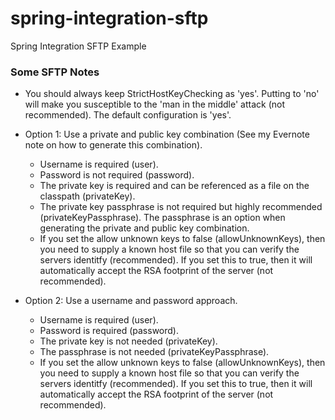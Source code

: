 # spring-integration-sftp
Spring Integration SFTP Example

### Some SFTP Notes

* You should always keep StrictHostKeyChecking as 'yes'. Putting to 'no' will make you susceptible to the 'man in the middle' attack (not recommended). The default configuration is 'yes'.

* Option 1: Use a private and public key combination (See my Evernote note on how to generate this combination).
  * Username is required (user).
  * Password is not required (password).
  * The private key is required and can be referenced as a file on the classpath (privateKey).
  * The private key passphrase is not required but highly recommended (privateKeyPassphrase). The passphrase is an option when generating the private and public key combination.
  * If you set the allow unknown keys to false (allowUnknownKeys), then you need to supply a known host file so that you can verify the servers identitfy (recommended). If you set this to true, then it will automatically accept the RSA footprint of the server (not recommended).

* Option 2: Use a username and password approach. 
  * Username is required (user).
  * Password is required (password).
  * The private key is not needed (privateKey).
  * The passphrase is not needed (privateKeyPassphrase).
  * If you set the allow unknown keys to false (allowUnknownKeys), then you need to supply a known host file so that you can verify the servers identitfy (recommended). If you set this to true, then it will automatically accept the RSA footprint of the server (not recommended).
